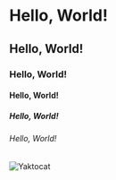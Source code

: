 # Hello, World!
## Hello, World!
### Hello, World!
#### Hello, World!
##### Hello, World!
###### Hello, World!

<img src="https://octodex.github.com/images/yaktocat.png" alt="Yaktocat">
